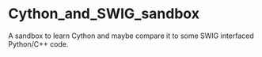 # Cython_and_SWIG_sandbox
A sandbox to learn Cython and maybe compare it to some SWIG interfaced Python/C++ code.

